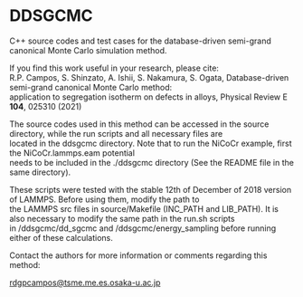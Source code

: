 # DDSGCMC
C++ source codes and test cases for the database-driven semi-grand canonical Monte Carlo simulation method.<br/>

If you find this work useful in your research, please cite:<br/>
R.P. Campos, S. Shinzato, A. Ishii, S. Nakamura, S. Ogata, Database-driven semi-grand canonical Monte Carlo method: <br/>
application to segregation isotherm on defects in alloys, Physical Review E **104**, 025310 (2021)<br/>

The source codes used in this method can be accessed in the source directory, while the run scripts and all necessary files are <br/>
located in the ddsgcmc directory. Note that to run the NiCoCr example, first the NiCoCr.lammps.eam potential <br/>
needs to be included in the ./ddsgcmc directory (See the README file in the same directory).<br/>

These scripts were tested with the stable 12th of December of 2018 version of LAMMPS. Before using them, modify the path to<br/>
the LAMMPS src files in source/Makefile (INC_PATH and LIB_PATH). It is also necessary to modify the same path in the run.sh scripts<br/>
in /ddsgcmc/dd_sgcmc and /ddsgcmc/energy_sampling before running either of these calculations.

Contact the authors for more information or comments regarding this method:<br/>

rdgpcampos@tsme.me.es.osaka-u.ac.jp
